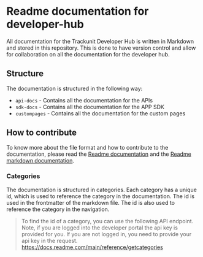 # Readme documentation for developer-hub

All documentation for the Trackunit Developer Hub is written in Markdown and stored in this repository.
This is done to have version control and allow for collaboration on all the documentation for the developer hub.

## Structure
The documentation is structured in the following way:
- `api-docs` - Contains all the documentation for the APIs
- `sdk-docs` - Contains all the documentation for the APP SDK
- `custompages` - Contains all the documentation for the custom pages

## How to contribute
To know more about the file format and how to contribute to the documentation, please read the [Readme documentation](https://docs.readme.com/main/docs/rdme) and the [Readme markdown documentation](https://docs.readme.com/rdmd/docs/syntax-extensions).

### Categories
The documentation is structured in categories. Each category has a unique id, which is used to reference the category in the documentation. The id is used in the frontmatter of the markdown file. The id is also used to reference the category in the navigation.

> To find the id of a category, you can use the following API endpoint.
> Note, if you are logged into the developer portal the api key is provided for you. If you are not logged in, you need to provide your api key in the request.
https://docs.readme.com/main/reference/getcategories

